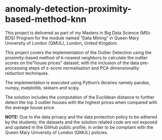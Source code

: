 # anomaly-detection-proximity-based-method-knn

This project is delivered as part of my Masters in Big Data Science (MSc BDS) Program for the module named “Data Mining” in Queen Mary University of London (QMUL), London, United Kingdom.  

This project covers the Implementation of the Outlier Detection using the proximity-based method of k-nearest neighbors to calculate the outlier scores on the”house prices” dataset; with the inclusion of the data pre-processing steps of z-score normalisation and PCA dimensionality reduction techniques.   

The implementation is executed using Python’s libraries namely pandas, numpy, matplotlib, sklearn and scipy.   

The solution includes the computation of the Euclidean distance to further detect the top 3 outlier houses with the highest prices when compared with the average house price.  

**NOTE:** Due to the data privacy and the data protection policy to be adhered by the students; the datasets and the solution related code are not exposed and updated in the GitHub public profile; in order to be compliant with the Queen Mary University of London (QMUL) policies.
